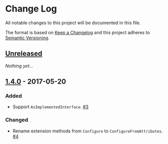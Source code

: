 # Change Log
All notable changes to this project will be documented in this file.

The format is based on [Keep a Changelog](http://keepachangelog.com/)
and this project adheres to [Semantic Versioning](http://semver.org/).

## [Unreleased]
_Nothing yet..._

## [1.4.0] - 2017-05-20
### Added
- Support `AsImplementedInterface`. [#3](https://github.com/mrahhal/MR.AttributeDI/issues/3)

### Changed
- Rename extension methods from `Configure` to `ConfigureFromAttributes`. [#4](https://github.com/mrahhal/MR.AttributeDI/issues/4)

[Unreleased]: https://github.com/mrahhal/MR.AttributeDI/compare/1.4.0...HEAD
[1.4.0]: https://github.com/mrahhal/MR.AttributeDI/compare/1.3.0...1.4.0
